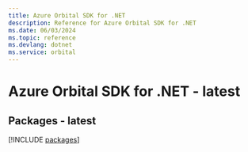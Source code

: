 ```yaml
---
title: Azure Orbital SDK for .NET
description: Reference for Azure Orbital SDK for .NET
ms.date: 06/03/2024
ms.topic: reference
ms.devlang: dotnet
ms.service: orbital
---
```

# Azure Orbital SDK for .NET - latest
## Packages - latest
[!INCLUDE [packages](orbital-index.md)]
